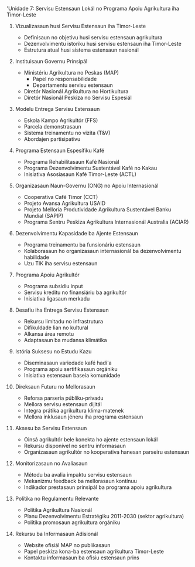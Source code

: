 'Unidade 7: Servisu Estensaun Lokál no Programa Apoiu Agrikultura iha Timor-Leste

1. Vizualizasaun husi Servisu Estensaun iha Timor-Leste
   - Definisaun no objetivu husi servisu estensaun agrikultura
   - Dezenvolvimentu istoriku husi servisu estensaun iha Timor-Leste
   - Estrutura atual husi sistema estensaun nasionál

2. Instituisaun Governu Prinsipál
   - Ministériu Agrikultura no Peskas (MAP)
     * Papel no responsabilidade
     * Departamentu servisu estensaun
   - Diretór Nasionál Agrikultura no Hortikultura
   - Diretór Nasionál Peskiza no Servisu Espesiál

3. Modelu Entrega Servisu Estensaun
   - Eskola Kampo Agrikultór (FFS)
   - Parcela demonstrasaun
   - Sistema treinamentu no vizita (T&V)
   - Abordajen partisipativu

4. Programa Estensaun Espesífiku Kafé
   - Programa Rehabilitasaun Kafé Nasionál
   - Programa Dezenvolvimentu Sustentável Kafé no Kakau
   - Inisiativa Asosiasaun Kafé Timor-Leste (ACTL)

5. Organizasaun Naun-Governu (ONG) no Apoiu Internasionál
   - Cooperativa Café Timor (CCT)
   - Projeto Avansa Agrikultura USAID
   - Projeto Melloria Produtividade Agrikultura Sustentável Banku Mundial (SAPIP)
   - Programa Sentru Peskiza Agrikultura Internasionál Australia (ACIAR)

6. Dezenvolvimentu Kapasidade ba Ajente Estensaun
   - Programa treinamentu ba funsionáriu estensaun
   - Kolaborasaun ho organizasaun internasionál ba dezenvolvimentu habilidade
   - Uzu TIK iha servisu estensaun

7. Programa Apoiu Agrikultór
   - Programa subsidiu input
   - Servisu kreditu no finansiáriu ba agrikultór
   - Inisiativa ligasaun merkadu

8. Desafiu iha Entrega Servisu Estensaun
   - Rekursu limitadu no infrastrutura
   - Difikuldade lian no kultural
   - Alkansa área remotu
   - Adaptasaun ba mudansa klimátika

9. Istória Suksesu no Estudu Kazu
   - Diseminasaun variedade kafé hadi'a
   - Programa apoiu sertifikasaun orgániku
   - Inisiativa estensaun baseia komunidade

10. Direksaun Futuru no Mellorasaun
    - Reforsa parseria públiku-privadu
    - Mellora servisu estensaun dijitál
    - Integra prátika agrikultura klima-matenek
    - Mellora inklusaun jéneru iha programa estensaun

11. Aksesu ba Servisu Estensaun
    - Oinsá agrikultór bele konekta ho ajente estensaun lokál
    - Rekursu disponível no sentru informasaun
    - Organizasaun agrikultór no kooperativa hanesan parseiru estensaun

12. Monitorizasaun no Avaliasaun
    - Métodu ba avalia impaktu servisu estensaun
    - Mekanizmu feedback ba mellorasaun kontínuu
    - Indikador prestasaun prinsipál ba programa apoiu agrikultura

13. Polítika no Regulamentu Relevante
    - Polítika Agrikultura Nasionál
    - Planu Dezenvolvimentu Estratégiku 2011-2030 (sektor agrikultura)
    - Polítika promosaun agrikultura orgániku

14. Rekursu ba Informasaun Adisionál
    - Website ofisiál MAP no publikasaun
    - Papel peskiza kona-ba estensaun agrikultura Timor-Leste
    - Kontaktu informasaun ba ofisiu estensaun prins